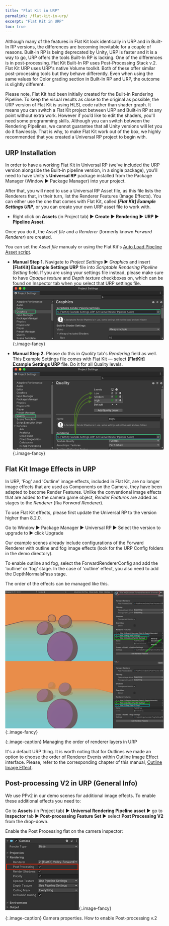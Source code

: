```yaml
---
title: "Flat Kit in URP"
permalink: /flat-kit-in-urp/
excerpt: "Flat Kit in URP"
toc: true
---
```


Although many of the features in Flat Kit look identically in URP and in Built-In RP versions, the differences are becoming inevitable for a couple of reasons. Built-in RP is being deprecated by Unity, URP is faster and it is a way to go, URP offers the tools Built-In RP is lacking. One of the differences is in post-processing. Flat Kit Built-In RP uses Post-Processing Stack v.2. Flat Kit URP uses URP's native Volume toolkit. Both of these offer similar post-processing tools but they behave differently. Even when using the same values for Color grading section in Built-In RP and URP, the outcome is slightly different.

Please note, Flat Kit had been initially created for the Built-in Rendering Pipeline. To keep the visual results as close to the original as possible, the URP version of Flat Kit is using HLSL code rather than shader graph. It means you can switch a Flat Kit project between URP and Built-in RP at any point without extra work. However if you’d like to edit the shaders, you'll need some programming skills. Although you can switch between the Rendering Pipelines, we cannot guarantee that all Unity versions will let you do it flawlessly. That is why, to make Flat Kit work out of the box, we highly recommended that you created a Universal RP project to begin with.

## URP Installation

In order to have a working Flat Kit in Universal RP (we've included the URP version alongside the Built-in pipeline version, in a single package), you'll need to have Unity's **Universal RP** package installed from the Package Manager (Window ▶︎ Package Manager) into your project.

After that, you will need to use a Universal RP Asset file, as this file lists the Renderers that, in their turn, list the Renderer Features (Image Effects). You can either use the one that comes with Flat Kit, called ***[Flat Kit] Example Settings URP***, or you can create your own URP asset file to work with.

* Right click on **Assets** (in Project tab) ▶︎ **Create** ▶︎ **Rendering** ▶︎ **URP** ▶︎ **Pipeline Asset**.

Once you do it, the _Asset file_ and a _Renderer_ (formerly known _Forward Renderer_) are created.

You can set the _Asset file_ manualy or using the Flat Kit's [Auto Load Pipeline Asset script](/additional-scripts/#auto-load-pipeline-asset).

* **Manual Step 1.** Navigate to *Project Settings* ▶︎ *Graphics* and insert **[FlatKit] Example Settings URP** file into *Scriptable Rendering Pipeline Setting* field.
If you are using your settings file instead, please make sure to have *Opaque texture* and *Depth texture* checkboxes on, which can be found on Inspector tab when you select that URP settings file.  
![Flat Kit import instructions - Step 5](/FlatKit_Manual_Images/manual_import_instructions_6.png){:.image-fancy}

* **Manual Step 2.** Please do this in *Quality* tab's *Rendering* field as well. This Example Settings file comes with Flat Kit — select **[FlatKit] Example Settings URP** file. Do it for all Quality levels.  
![Flat Kit import instructions - Step 6](/FlatKit_Manual_Images/manual_import_instructions_7.png){:.image-fancy}

<!-- Here's a video showing setting it up.  

<iframe width="560" height="315" src="https://www.youtube.com/embed/8yiihlFPmGg?start=108" title="YouTube video player" frameborder="0" allow="accelerometer; autoplay; clipboard-write; encrypted-media; gyroscope; picture-in-picture" allowfullscreen></iframe>   -->

## Flat Kit Image Effects in URP

In URP, 'Fog' and 'Outline' image effects, included in Flat Kit, are no longer image effects that are used as Components on the Camera, they have been adapted to become Render Features. Unlike the conventional image effects that are added to the camera game object, _Render Features_ are added as stages to the _Renderer_ (fka _Forward Renderer_).

To use Flat Kit effects, please first update the Universal RP to the version higher than 8.2.0.

Go to Window ▶︎ Package Manager ▶︎ Universal RP ▶︎ Select the version to upgrade to ▶︎ click Upgrade

Our example scenes already include configurations of the Forward Renderer with outline and fog image effects (look for the URP Config folders in the demo directory).

To enable outline and fog, select the ForwardRendererConfig and add the 'outline' or 'fog' stage. In the case of 'outline' effect, you also need to add the DepthNormalsPass stage.

The order of the effects can be managed like this.

[![Managing the order of renderer layers in URP](/FlatKit_Manual_Images/URP-renderer-layers-01.png)](/FlatKit_Manual_Images/URP-renderer-layers-01.png){:.image-fancy}

{:.image-caption}
Managing the order of renderer layers in URP

It's a default URP thing. It is worth noting that for Outlines we made an option to choose the order of Renderer Events within Outline Image Effect interface. Please, refer to the corresponding chapter of this manual, [Outline Image Effect](/outline).

## Post-processing V2 in URP (General Info)

We use PPv2 in our demo scenes for additional image effects. To enable these additional effects you need to:

Go to **Assets** (in Project tab) ▶︎ **Universal Rendering Pipeline asset** ▶︎ go to **Inspector** tab ▶︎ **Post-processing Feature Set** ▶︎ select **Post Processing V2** from the drop-down.

Enable the Post Processing flat on the camera inspector:

![Camera properties. How to enable Post-processing v.2](/FlatKit_Manual_Images/enable-post-processing-camera.png){:.image-fancy}

{:.image-caption}
Camera properties. How to enable Post-processing v.2

